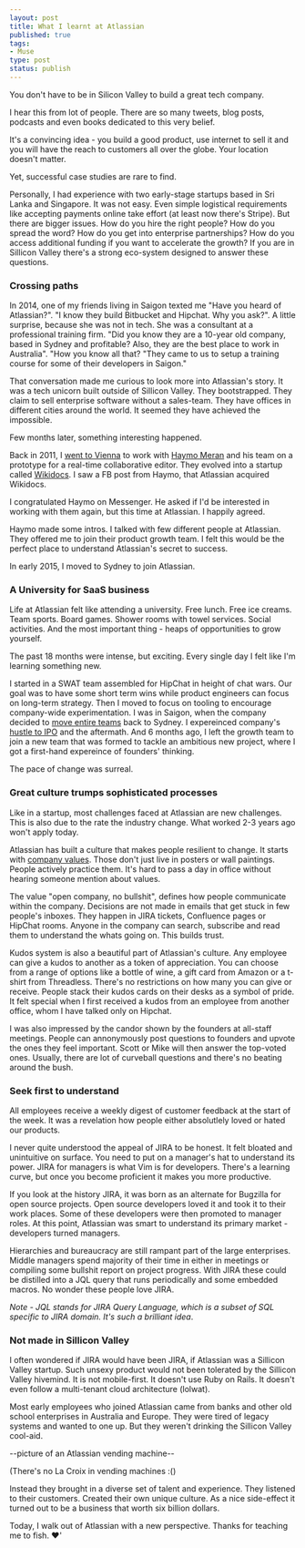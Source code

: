 ```yaml
---
layout: post
title: What I learnt at Atlassian
published: true
tags:
- Muse
type: post
status: publish
---
```


You don't have to be in Silicon Valley to build a great tech company.

I hear this from lot of people. There are so many tweets, blog posts, podcasts and even books dedicated to this very belief.

It's a convincing idea - you build a good product, use internet to sell it and you will have the reach to customers all over the globe. Your location doesn't matter. 

Yet, successful case studies are rare to find.

Personally, I had experience with two early-stage startups based in Sri Lanka and Singapore. It was not easy. Even simple logistical requirements like accepting payments online take effort (at least now there's Stripe). But there are bigger issues. How do you hire the right people? How do you spread the word? How do you get into enterprise partnerships? How do you access additional funding if you want to accelerate the growth? If you are in Sillicon Valley there's a strong eco-system designed to answer these questions.

### Crossing paths

In 2014, one of my friends living in Saigon texted me "Have you heard of Atlassian?". "I know they build Bitbucket and Hipchat. Why you ask?". A little surprise, because she was not in tech. She was a consultant at a professional training firm. "Did you know they are a 10-year old company, based in Sydney and profitable? Also, they are the best place to work in Australia". "How you know all that? "They came to us to setup a training course for some of their developers in Saigon."

That conversation made me curious to look more into Atlassian's story. It was a tech unicorn built outside of Sillicon Valley. They bootstrapped. They claim to sell enterprise software without a sales-team. They have offices in different cities around the world. It seemed they have achieved the impossible.

Few months later, something interesting happened.

Back in 2011, I [went to Vienna](http://www.laktek.com/2011/06/08/a-month-in-vienna/) to work with [Haymo Meran](https://twitter.com/draftkraft) and his team on a prototype for a real-time collaborative editor. They evolved into a startup called [Wikidocs](http://wikidocs.com/). I saw a FB post from Haymo, that Atlassian acquired Wikidocs.

I congratulated Haymo on Messenger. He asked if I'd be interested in working with them again, but this time at Atlassian. I happily agreed.

Haymo made some intros. I talked with few different people at Atlassian. They offered me to join their product growth team. I felt this would be the perfect place to understand Atlassian's secret to success. 

In early 2015, I moved to Sydney to join Atlassian.

### A University for SaaS business

Life at Atlassian felt like attending a university. Free lunch. Free ice creams. Team sports. Board games. Shower rooms with towel services. Social activities.  And the most important thing - heaps of opportunities to grow yourself.

The past 18 months were intense, but exciting. Every single day I felt like I'm learning something new.

I started in a SWAT team assembled for HipChat in height of chat wars. Our goal was to have some short term wins while product engineers can focus on long-term strategy. Then I moved to focus on tooling to encourage company-wide experimentation. I was in Saigon, when the company decided to [move entire teams](http://www.afr.com/technology/atlassian-to-move-300-jobs-from-vietnam-to-sydneybut-they-cant-wait-for-white-bay-20151022-k9yry) back to Sydney. I expereinced company's [hustle to IPO](https://www.wired.com/2015/12/a-bright-spot-for-tech-ipos-as-atlassian-beats-expectations/) and the aftermath. And 6 months ago, I left the growth team to join a new team that was formed to tackle an ambitious new project, where I got a first-hand expereince of founders' thinking.

The pace of change was surreal.

### Great culture trumps sophisticated processes

Like in a startup, most challenges faced at Atlassian are new challenges. This is also due to the rate the industry change. What worked 2-3 years ago won't apply today.

Atlassian has built a culture that makes people resilient to change. It starts with [company values](https://www.atlassian.com/company/values). Those don't just live in posters or wall paintings. People actively practice them. It's hard to pass a day in office without hearing someone mention about values.

The value "open company, no bullshit", defines how people communicate within the company. Decisions are not made in emails that get stuck in few people's inboxes. They happen in JIRA tickets, Confluence pages or HipChat rooms. Anyone in the company can search, subscribe and read them to understand the whats going on. This builds trust.

Kudos system is also a beautiful part of Atlassian's culture. Any employee can give a kudos to another as a token of appreciation. You can choose from a range of options like a bottle of wine, a gift card from Amazon or a t-shirt from Threadless. There's no restrictions on how many you can give or receive. People stack their kudos cards on their desks as a symbol of pride. It felt special when I first received a kudos from an employee from another office, whom I have talked only on Hipchat.

I was also impressed by the candor shown by the founders at all-staff meetings. People can annonymously post questions to founders and upvote the ones they feel important. Scott or Mike will then answer the top-voted ones. Usually, there are lot of curveball questions and there's no beating around the bush.

### Seek first to understand

All employees receive a weekly digest of customer feedback at the start of the week. It was a revelation how people either absolutlely loved or hated our products.

I never quite understood the appeal of JIRA to be honest. It felt bloated and unintuitive on surface. You need to put on a manager's hat to understand its power. JIRA for managers is what Vim is for developers. There's a learning curve, but once you become proficient it makes you more productive.

If you look at the history JIRA, it was born as an alternate for Bugzilla for open source projects. Open source developers loved it and took it to their work places. Some of these developers were then promoted to manager roles. At this point, Atlassian was smart to understand its primary market - developers turned managers.

Hierarchies and bureaucracy are still rampant part of the large enterprises. Middle managers spend majority of their time in either in meetings or compiling some bullshit report on project progress. With JIRA these could be distilled into a JQL query that runs periodically and some embedded macros. No wonder these people love JIRA.

_Note - JQL stands for JIRA Query Language, which is a subset of SQL specific to JIRA domain. It's such a brilliant idea_. 

### Not made in Sillicon Valley

I often wondered if JIRA would have been JIRA, if Atlassian was a Sillicon Valley startup. Such unsexy product would not been tolerated by the Sillicon Valley hivemind. It is not mobile-first. It doesn't use Ruby on Rails. It doesn't even follow a multi-tenant cloud architecture (lolwat).

Most early employees who joined Atlassian came from banks and other old school enterprises in Australia and Europe. They were tired of legacy systems and wanted to one up. But they weren't drinking the Sillicon Valley cool-aid.

--picture of an Atlassian vending machine--

(There's no La Croix in vending machines :()

Instead they brought in a diverse set of talent and experience. They listened to their customers. Created their own unique culture. As a nice side-effect it turned out to be a business that worth six billion dollars.

Today, I walk out of Atlassian with a new perspective. Thanks for teaching me to fish. ♥️'
